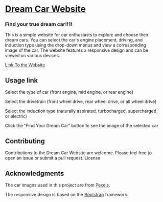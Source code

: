# [Dream Car Website](https://github.com/newtonhaven/dreamcarwebsite)
### Find your true dream car!!1!

This is a simple website for car enthusiasts to explore and choose their dream cars. You can select the car's engine placement, driving, and induction type using the drop-down menus and view a corresponding image of the car. The website features a responsive design and can be viewed on various devices.

[Link To the Website](https://github.com/newtonhaven/dreamcarwebsite)

## Usage link

Select the type of car (front engine, mid engine, or rear engine)

Select the drivetrain (front wheel drive, rear wheel drive, or all wheel drive)

Select the induction type (naturally aspirated, turbocharged, supercharged, or electric)

Click the "Find Your Dream Car" button to see the image of the selected car

## Contributing

Contributions to the Dream Car Website are welcome. Please feel free to open an issue or submit a pull request.
License

## Acknowledgments

The car images used in this project are from [Pexels](https://www.pexels.com).

The responsive design is based on the [Bootstrap](https://getbootstrap.com/) framework.


